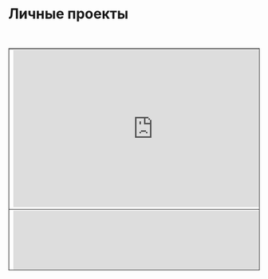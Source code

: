 <h1>Личные проекты</h1>
<br>
<table style="border-collapse: collapse; width: 100%; height: 446px;" border="1">
<tbody>
<tr style="height: 18px;">
<td style="width: 50%; height: 18px;"><iframe src="https://www.youtube.com/embed/jDk29PJ1ejE" width="560" height="315" frameborder="0" allowfullscreen="allowfullscreen"></iframe></td>
<td style="width: 50%; height: 18px; text-align: center;">
<h2>Hyper casual 3D Bank Robbers tap timing shooting game</h2>
<p>(2020 11 05)</p>
</td>
</tr>
<tr style="height: 18px;">
<td style="width: 50%; height: 18px;"><iframe src="https://www.youtube.com/embed/4IwgvPQDJxU" width="560" height="315" frameborder="0" allowfullscreen="allowfullscreen"></iframe></td>
<td style="width: 50%; height: 18px; text-align: center;">
<h2>Hyper casual 3D Room ghost tap game</h2>
<p>(2020 11 28)</p>
</td>
</tr>
<tr style="height: 18px;">
<td style="width: 50%; height: 18px;"><iframe src="https://www.youtube.com/embed/C3Em8lRwsFw" width="560" height="315" frameborder="0" allowfullscreen="allowfullscreen"></iframe></td>
<td style="width: 50%; height: 18px; text-align: center;">
<h2>Hyper casual 3D Yard Defender turn based tap shooter</h2>
<p>(2020 12 21)</p>
</td>
</tr>	
<tr style="height: 18px;">
<td style="width: 50%; height: 18px;"><iframe src="https://www.youtube.com/embed/r8wwOQxQW9w" width="560" height="315" frameborder="0" allowfullscreen="allowfullscreen"></iframe></td>
<td style="width: 50%; height: 18px; text-align: center;">
<h2>2D Top down Shooter</h2>
<p>(2019 10 28)</p>
<p><a href="https://github.com/kritlock11/2D_Top-down_Shooter">https://github.com/kritlock11/2D_Top-down_Shooter</a></p>
</td>
</tr>
<tr style="height: 18px;">
<td style="width: 50%; height: 18px;"><iframe src="https://www.youtube.com/embed/LLXSgOTDGyc" width="560" height="315" frameborder="0" allowfullscreen="allowfullscreen"></iframe></td>
<td style="width: 50%; height: 18px; text-align: center;">
<h2>2D platformer boss fight</h2>
<p>(2019 08 21)</p>
<p><a href="https://github.com/kritlock11/2D_Platformer">https://github.com/kritlock11/2D_Platformer</a></p>
</td>
</tr>
<tr style="height: 320px;">
<td style="width: 50%; height: 320px;"><iframe src="https://www.youtube.com/embed/6zffsJ4C1VE" width="560" height="315" frameborder="0" allowfullscreen="allowfullscreen"></iframe></td>
<td style="width: 50%; height: 320px; text-align: center;">
<h2>3D FPS game</h2>
<p>(2019 10 24)</p>
<p><a href="https://github.com/kritlock11/3D_ShootingGame_Test">https://github.com/kritlock11/3D_ShootingGame_Test</a></p>
</td>
</tr>
<tr style="height: 18px;">
<td style="width: 50%; height: 18px;"><iframe src="https://www.youtube.com/embed/eH5tbHMeymQ" width="560" height="315" frameborder="0" allowfullscreen="allowfullscreen"></iframe></td>
<td style="width: 50%; height: 18px; text-align: center;">
<h2>2D Slot Mashine</h2>
<p>(2019 11 05)</p>
<p><a href="https://github.com/kritlock11/2D_Slot_Mashine_practice">https://github.com/kritlock11/2D_Slot_Mashine_practice</a></p>
</td>
</tr>
<tr style="height: 18px;">
<td style="width: 50%; height: 18px;"><iframe src="https://www.youtube.com/embed/jC8ODqn-2PU" width="560" height="315" frameborder="0" allowfullscreen="allowfullscreen"></iframe></td>
<td style="width: 50%; height: 18px; text-align: center;">
<h2>2D Space Shooter</h2>
<p>(2019 09 10)</p>
<p><a href="https://github.com/kritlock11/Space_Captain">https://github.com/kritlock11/Space_Captain</a></p>
</td>
</tr>
<tr style="height: 18px;">
<td style="width: 50%; height: 18px;"><iframe src="https://www.youtube.com/embed/7trwEr8OUIE" width="560" height="315" frameborder="0" allowfullscreen="allowfullscreen"></iframe></td>
<td style="width: 50%; height: 18px; text-align: center;">
<h2>3D Red Blue Hunt (Poisson Sampling practice)</h2>
<p>(2020 06 30)</p>
<p><a href="https://github.com/kritlock11/RedBlueHunt">https://github.com/kritlock11/RedBlueHunt</a></p>
</td>
</tr>
<tr style="height: 18px;">
<td style="width: 50%; height: 18px;"><iframe src="https://www.youtube.com/embed/mboefXxze40" width="560" height="315" frameborder="0" allowfullscreen="allowfullscreen"></iframe></td>
<td style="width: 50%; height: 18px; text-align: center;">
<h2>2D Ability Drop</h2>
<p>(2019 09 04)</p>
<p><a href="https://github.com/kritlock11/2D_AbilityDropGame_UI_test">https://github.com/kritlock11/2D_AbilityDropGame_UI_test</a></p>
</td>
</tr>
<tr style="height: 18px;">
<td style="width: 50%; height: 18px;"><iframe src="https://www.youtube.com/embed/htUqdUczfzw" width="560" height="315" frameborder="0" allowfullscreen="allowfullscreen"></iframe></td>
<td style="width: 50%; height: 18px; text-align: center;">
<h2>2D clicker skills tallents</h2>
<p>(2019 08 21)</p>
<p><a href="https://github.com/kritlock11/2D_Clicker_UI_test">https://github.com/kritlock11/2D_Clicker_UI_test</a></p>
</td>
</tr>
<tr style="height: 18px;">
<td style="width: 50%; height: 18px;"><iframe src="https://www.youtube.com/embed/4lbNfrzEit0" width="560" height="315" frameborder="0" allowfullscreen="allowfullscreen"></iframe></td>
<td style="width: 50%; height: 18px; text-align: center;">
<h2>3D PathFinding LineRenderer</h2>
<p>(2019 09 30)</p>
<p><a href="https://github.com/kritlock11/PathFinding_LineRenderer">https://github.com/kritlock11/PathFinding_LineRenderer</a></p>
</td>
</tr>
<tr style="height: 18px;">
<td style="width: 50%; height: 18px;"><iframe src="https://www.youtube.com/embed/FyfOIeRjQtI" width="560" height="315" frameborder="0" allowfullscreen="allowfullscreen"></iframe></td>
<td style="width: 50%; height: 18px; text-align: center;">
<h2>2D FishBattle</h2>
<p>(2019 10 24)</p>
<p><a href="https://github.com/kritlock11/2D_FishBattle">https://github.com/kritlock11/2D_FishBattle</a></p>
</td>
</tr>
<tr style="height: 18px;">
<td style="width: 50%; height: 18px;"><iframe src="https://www.youtube.com/embed/I_8pbclj2Sk" width="560" height="315" frameborder="0" allowfullscreen="allowfullscreen"></iframe></td>
<td style="width: 50%; height: 18px;">
<h2 style="text-align: center;">2D EndlessRunner</h2>
<p style="text-align: center;">(2019 08 21)</p>
<p style="text-align: center;"><a href="https://github.com/kritlock11/2D_EndlessRunner">https://github.com/kritlock11/2D_EndlessRunner</a></p>
</td>
</tr>
</tbody>
</table>